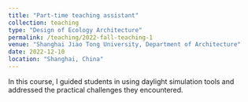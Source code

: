 ```yaml
---
title: "Part-time teaching assistant"
collection: teaching
type: "Design of Ecology Architecture"
permalink: /teaching/2022-fall-teaching-1
venue: "Shanghai Jiao Tong University, Department of Architecture"
date: 2022-12-10
location: "Shanghai, China"
---
```


In this course, I guided students in using daylight simulation tools and addressed the practical challenges they encountered.
